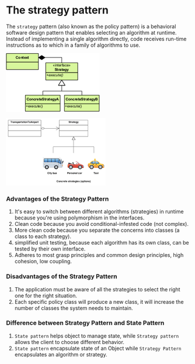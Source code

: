 # **The strategy pattern**
The `strategy` pattern (also known as the policy pattern) is a behavioral software design pattern that enables selecting an algorithm at runtime. Instead of implementing a single algorithm directly, code receives run-time instructions as to which in a family of algorithms to use.

![img.png](img.png)

![img_1.png](img_1.png)

### Advantages of the Strategy Pattern
1) It's easy to switch between different algorithms (strategies) in runtime because you're using polymorphism in the interfaces.
2) Clean code because you avoid conditional-infested code (not complex).
3) More clean code because you separate the concerns into classes (a class to each strategy).
4) simplified unit testing, because each algorithm has its own class, can be tested by their own interface.
5) Adheres to most grasp principles and common design principles, high cohesion, low coupling.

### Disadvantages of the Strategy Pattern
1) The application must be aware of all the strategies to select the right one for the right situation. 
2) Each specific policy class will produce a new class, it will increase the number of classes the system needs to maintain.

### Difference between Strategy Pattern and State Pattern
1) `State pattern` helps object to manage state, while `Strategy pattern` allows the client to choose different behavior.
2) `State pattern` encapsulate state of an Object while `Strategy Pattern` encapsulates an algorithm or strategy.